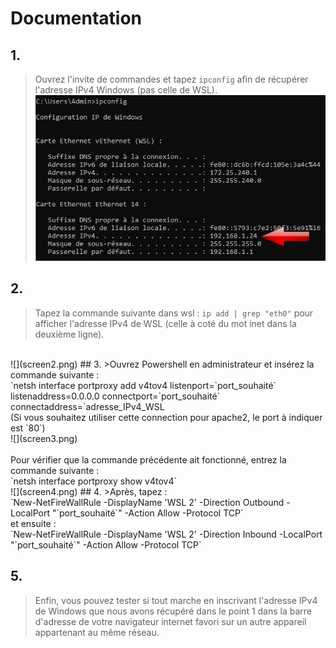 # Documentation 

## 1. 
>Ouvrez l'invite de commandes et tapez `ipconfig` afin de récupérer l'adresse IPv4 Windows (pas celle de WSL).<br>
![](screen1.png) 

## 2.
>Tapez la commande suivante dans wsl : `ip add | grep "eth0"` pour afficher l'adresse IPv4 de WSL (celle à coté du mot inet dans la deuxième ligne).
<br>
![](screen2.png) 
## 3.
>Ouvrez Powershell en administrateur et insérez la commande suivante : <br> `netsh interface portproxy add v4tov4 listenport=`port_souhaité` listenaddress=0.0.0.0 connectport=`port_souhaité` connectaddress=`adresse_IPv4_WSL
<br> 
(Si vous souhaitez utiliser cette connection pour apache2, le port à indiquer est `80`)
<br>
![](screen3.png) 
<br>
<br>
Pour vérifier que la commande précédente ait fonctionné, entrez la commande suivante : <br>`netsh interface portproxy show v4tov4` 
<br> ![](screen4.png)
## 4. 
>Après, tapez :
<br> 
`New-NetFireWallRule -DisplayName 'WSL 2' -Direction Outbound -LocalPort "`port_souhaité`" -Action Allow -Protocol TCP` <br>
et ensuite :<br>
`New-NetFireWallRule -DisplayName 'WSL 2' -Direction Inbound -LocalPort "`port_souhaité`" -Action Allow -Protocol TCP`

## 5. 
>Enfin, vous pouvez tester si tout marche en inscrivant l'adresse IPv4 de Windows que nous avons récupéré dans le point 1 dans la barre d'adresse de votre navigateur internet favori sur un autre appareil appartenant au même réseau.